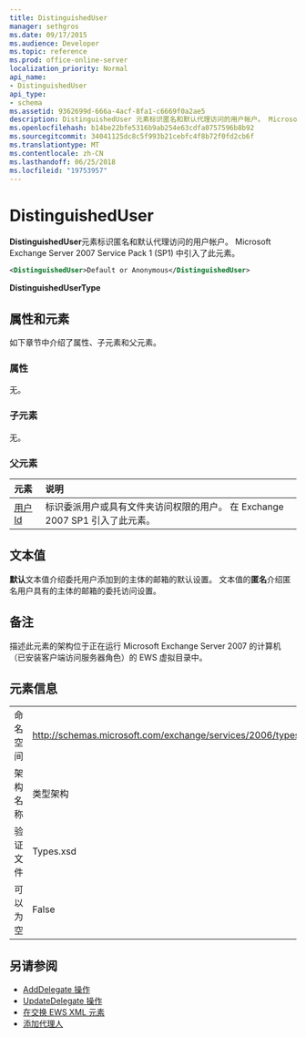 ```yaml
---
title: DistinguishedUser
manager: sethgros
ms.date: 09/17/2015
ms.audience: Developer
ms.topic: reference
ms.prod: office-online-server
localization_priority: Normal
api_name:
- DistinguishedUser
api_type:
- schema
ms.assetid: 9362699d-666a-4acf-8fa1-c6669f0a2ae5
description: DistinguishedUser 元素标识匿名和默认代理访问的用户帐户。 Microsoft Exchange Server 2007 Service Pack 1 (SP1) 中引入了此元素。
ms.openlocfilehash: b14be22bfe5316b9ab254e63cdfa0757596b8b92
ms.sourcegitcommit: 34041125dc8c5f993b21cebfc4f8b72f0fd2cb6f
ms.translationtype: MT
ms.contentlocale: zh-CN
ms.lasthandoff: 06/25/2018
ms.locfileid: "19753957"
---
```

# <a name="distinguisheduser"></a>DistinguishedUser

**DistinguishedUser**元素标识匿名和默认代理访问的用户帐户。 Microsoft Exchange Server 2007 Service Pack 1 (SP1) 中引入了此元素。 
  
```xml
<DistinguishedUser>Default or Anonymous</DistinguishedUser>
```

 **DistinguishedUserType**
## <a name="attributes-and-elements"></a>属性和元素

如下章节中介绍了属性、子元素和父元素。
  
### <a name="attributes"></a>属性

无。
  
### <a name="child-elements"></a>子元素

无。
  
### <a name="parent-elements"></a>父元素

|**元素**|**说明**|
|:-----|:-----|
|[用户 Id](userid.md) <br/> |标识委派用户或具有文件夹访问权限的用户。 在 Exchange 2007 SP1 引入了此元素。  <br/> |
   
## <a name="text-value"></a>文本值

**默认**文本值介绍委托用户添加到的主体的邮箱的默认设置。 文本值的**匿名**介绍匿名用户具有的主体的邮箱的委托访问设置。 
  
## <a name="remarks"></a>备注

描述此元素的架构位于正在运行 Microsoft Exchange Server 2007 的计算机（已安装客户端访问服务器角色）的 EWS 虚拟目录中。
  
## <a name="element-information"></a>元素信息

|||
|:-----|:-----|
|命名空间  <br/> |http://schemas.microsoft.com/exchange/services/2006/types  <br/> |
|架构名称  <br/> |类型架构  <br/> |
|验证文件  <br/> |Types.xsd  <br/> |
|可以为空  <br/> |False  <br/> |
   
## <a name="see-also"></a>另请参阅

- [AddDelegate 操作](adddelegate-operation.md)  
- [UpdateDelegate 操作](updatedelegate-operation.md)
- [在交换 EWS XML 元素](ews-xml-elements-in-exchange.md)
- [添加代理人](http://msdn.microsoft.com/library/3a744150-66a3-4a13-9433-793603ba5038%28Office.15%29.aspx)

